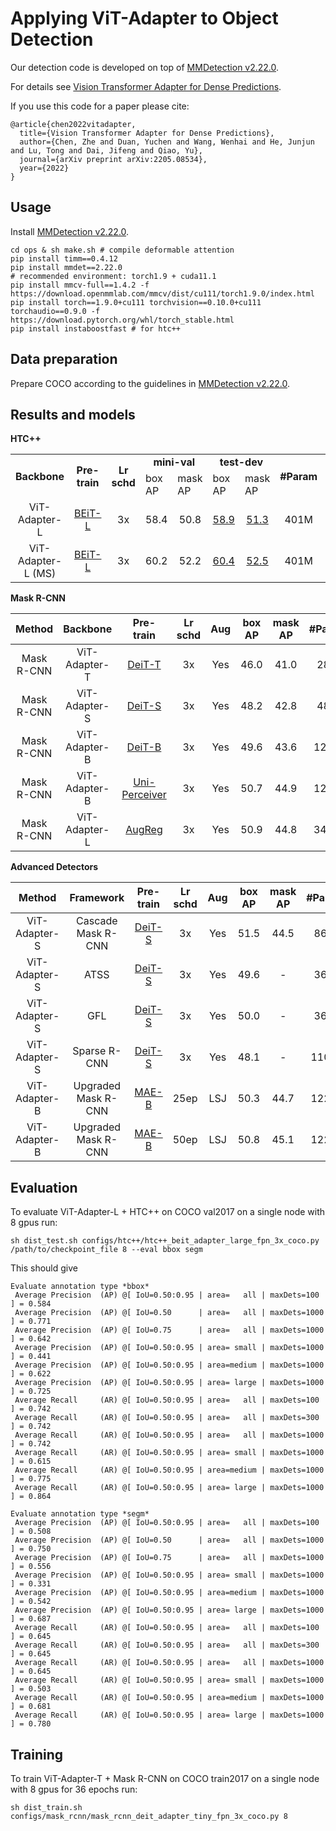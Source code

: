 # Applying ViT-Adapter to Object Detection

Our detection code is developed on top of [MMDetection v2.22.0](https://github.com/open-mmlab/mmdetection/tree/v2.22.0).

For details see [Vision Transformer Adapter for Dense Predictions](https://arxiv.org/abs/2205.08534).

If you use this code for a paper please cite:

```
@article{chen2022vitadapter,
  title={Vision Transformer Adapter for Dense Predictions},
  author={Chen, Zhe and Duan, Yuchen and Wang, Wenhai and He, Junjun and Lu, Tong and Dai, Jifeng and Qiao, Yu},
  journal={arXiv preprint arXiv:2205.08534},
  year={2022}
}
```

## Usage

Install [MMDetection v2.22.0](https://github.com/open-mmlab/mmdetection/tree/v2.22.0).

```
cd ops & sh make.sh # compile deformable attention
pip install timm==0.4.12
pip install mmdet==2.22.0
# recommended environment: torch1.9 + cuda11.1
pip install mmcv-full==1.4.2 -f https://download.openmmlab.com/mmcv/dist/cu111/torch1.9.0/index.html
pip install torch==1.9.0+cu111 torchvision==0.10.0+cu111 torchaudio==0.9.0 -f https://download.pytorch.org/whl/torch_stable.html
pip install instaboostfast # for htc++
```

## Data preparation

Prepare COCO according to the guidelines in [MMDetection v2.22.0](https://github.com/open-mmlab/mmdetection/blob/master/docs/en/1_exist_data_model.md).

## Results and models

**HTC++**

<table>
   <tr  align=center>
      <td rowspan="2" align=center><b>Backbone</b></td>
      <td rowspan="2" align=center><b>Pre-train</b></td>
      <td rowspan="2" align=center><b>Lr schd</b></td>
      <td colspan="2" align=center><b>mini-val</b></td>
      <td colspan="2" align=center><b>test-dev</b></td>
      <td rowspan="2" align=center><b>#Param</b></td>
      <td rowspan="2" align=center><b>Config</b></td>
      <td rowspan="2" align=center><b>Download</b></td>
   </tr>
   <tr>
      <td>box AP</td>
      <td>mask AP</td>
      <td>box AP</td>
      <td>mask AP</td>
   </tr>
   <tr align=center>
      <td>ViT-Adapter-L</td>
      <td><a href="https://conversationhub.blob.core.windows.net/beit-share-public/beit/beit_large_patch16_224_pt22k_ft22k.pth">BEiT-L</a></td>
      <td>3x</td>
      <td>58.4</td>
      <td>50.8</td>
      <td><a href="https://drive.google.com/file/d/1lXQxf5PJ0g0bQNkMMrhG63jal0NsmYjb/view?usp=sharing">58.9</a></td>
      <td><a href="https://drive.google.com/file/d/1nyuONJcHHXki0Cn8dCgbPZ9D_MURh47t/view?usp=sharing">51.3</a></td>
      <td>401M</td>
      <td><a href="./configs/htc++/htc++_beit_adapter_large_fpn_3x_coco.py">config</a> </td>
      <td><a href="https://github.com/czczup/ViT-Adapter/releases/download/0.3.0/htc++_beit_adapter_large_fpn_3x_coco.pth.tar">model</a></td>
   </tr>
   </tr>
   <tr align=center>
      <td>ViT-Adapter-L (MS)</td>
      <td><a href="https://conversationhub.blob.core.windows.net/beit-share-public/beit/beit_large_patch16_224_pt22k_ft22k.pth">BEiT-L</a></td>
      <td>3x</td>
      <td>60.2</td>
      <td>52.2</td>
      <td><a href="https://drive.google.com/file/d/15t2Oc3FiNeLr6RnKOJ-0IbI7b2LalxbX/view?usp=sharing">60.4</a></td>
      <td><a href="https://drive.google.com/file/d/1TIPOJC6ieZS_ZRNCbo_AW4UqYAkQIjyN/view?usp=sharing">52.5</a></td>
      <td>401M</td>
      <td>-</td>
      <td>-</td>
   </tr>
</table>


**Mask R-CNN**

| Method     | Backbone      | Pre-train                                                                                                                                                                      | Lr schd | Aug | box AP | mask AP | #Param | Config                                                                           | Download                                                                                                                        |
|:----------:|:-------------:|:------------------------------------------------------------------------------------------------------------------------------------------------------------------------------:|:-------:|:---:|:------:|:-------:|:------:|:--------------------------------------------------------------------------------:|:-------------------------------------------------------------------------------------------------------------------------------:|
| Mask R-CNN | ViT-Adapter-T | [DeiT-T](https://dl.fbaipublicfiles.com/deit/deit_tiny_patch16_224-a1311bcf.pth)                                                                                               | 3x      | Yes | 46.0   | 41.0    | 28M    | [config](./configs/mask_rcnn/mask_rcnn_deit_adapter_tiny_fpn_3x_coco.py)         | [model](https://github.com/czczup/ViT-Adapter/releases/download/v0.1.2/mask_rcnn_deit_adapter_tiny_fpn_3x_coco.pth.tar)         |
| Mask R-CNN | ViT-Adapter-S | [DeiT-S](https://dl.fbaipublicfiles.com/deit/deit_small_patch16_224-cd65a155.pth)                                                                                              | 3x      | Yes | 48.2   | 42.8    | 48M    | [config](./configs/mask_rcnn/mask_rcnn_deit_adapter_small_fpn_3x_coco.py)        | [model](https://github.com/czczup/ViT-Adapter/releases/download/v0.1.2/mask_rcnn_deit_adapter_small_fpn_3x_coco.pth.tar)        |
| Mask R-CNN | ViT-Adapter-B | [DeiT-B](https://dl.fbaipublicfiles.com/deit/deit_base_patch16_224-b5f2ef4d.pth)                                                                                               | 3x      | Yes | 49.6   | 43.6    | 120M   | [config](./configs/mask_rcnn/mask_rcnn_deit_adapter_base_fpn_3x_coco.py)         | [model](https://github.com/czczup/ViT-Adapter/releases/download/v0.1.6/mask_rcnn_deit_adapter_base_fpn_3x_coco.pth.tar)         |
| Mask R-CNN | ViT-Adapter-B | [Uni-Perceiver](https://github.com/czczup/ViT-Adapter/releases/download/v0.1.1/uniperceiver_pretrain.pth)                                                                      | 3x      | Yes | 50.7   | 44.9    | 120M   | [config](./configs/mask_rcnn/mask_rcnn_uniperceiver_adapter_base_fpn_3x_coco.py) | [model](https://github.com/czczup/ViT-Adapter/releases/download/v0.1.1/mask_rcnn_uniperceiver_adapter_base_fpn_3x_coco.pth.tar) |
| Mask R-CNN | ViT-Adapter-L | [AugReg](https://github.com/czczup/ViT-Adapter/releases/download/v0.1.6/L_16-i21k-300ep-lr_0.001-aug_medium1-wd_0.1-do_0.1-sd_0.1--imagenet2012-steps_20k-lr_0.01-res_384.pth) | 3x      | Yes | 50.9   | 44.8    | 348M   | [config](./configs/mask_rcnn/mask_rcnn_augreg_adapter_large_fpn_3x_coco.py)      | [model](https://github.com/czczup/ViT-Adapter/releases/download/v0.1.2/mask_rcnn_augreg_adapter_large_fpn_3x_coco.pth.tar)      |

**Advanced Detectors**

| Method        | Framework           | Pre-train                                                                         | Lr schd | Aug | box AP | mask AP | #Param | Config                                                                                 | Download                                                                                                                         |
|:-------------:|:-------------------:|:---------------------------------------------------------------------------------:|:-------:|:---:|:------:|:-------:|:------:|:--------------------------------------------------------------------------------------:|:--------------------------------------------------------------------------------------------------------------------------------:|
| ViT-Adapter-S | Cascade Mask R-CNN  | [DeiT-S](https://dl.fbaipublicfiles.com/deit/deit_small_patch16_224-cd65a155.pth) | 3x      | Yes | 51.5   | 44.5    | 86M    | [config](./configs/cascade_rcnn/cascade_mask_rcnn_deit_adapter_small_fpn_3x_coco.py)   | [model](https://github.com/czczup/ViT-Adapter/releases/download/v0.1.3/cascade_mask_rcnn_deit_adapter_small_fpn_3x_coco.pth.tar) |
| ViT-Adapter-S | ATSS                | [DeiT-S](https://dl.fbaipublicfiles.com/deit/deit_small_patch16_224-cd65a155.pth) | 3x      | Yes | 49.6   | -       | 36M    | [config](./configs/atss/atss_deit_adapter_small_fpn_3x_coco.py)                        | [model](https://github.com/czczup/ViT-Adapter/releases/download/v0.1.5/atss_deit_adapter_small_fpn_3x_coco.pth.tar)              |
| ViT-Adapter-S | GFL                 | [DeiT-S](https://dl.fbaipublicfiles.com/deit/deit_small_patch16_224-cd65a155.pth) | 3x      | Yes | 50.0   | -       | 36M    | [config](./configs/gfl/gfl_deit_adapter_small_fpn_3x_coco.py)                          | [model](https://github.com/czczup/ViT-Adapter/releases/download/v0.1.6/gfl_deit_adapter_small_fpn_3x_coco.pth.tar)               |
| ViT-Adapter-S | Sparse R-CNN        | [DeiT-S](https://dl.fbaipublicfiles.com/deit/deit_small_patch16_224-cd65a155.pth) | 3x      | Yes | 48.1   | -       | 110M   | [config](./configs/sparse_rcnn/sparse_rcnn_deit_adapter_small_fpn_3x_coco.py)          | [model](https://github.com/czczup/ViT-Adapter/releases/download/v0.1.6/sparse_rcnn_deit_adapter_small_fpn_3x_coco.pth.tar)       |
| ViT-Adapter-B | Upgraded Mask R-CNN | [MAE-B](https://dl.fbaipublicfiles.com/mae/pretrain/mae_pretrain_vit_base.pth)      | 25ep    | LSJ | 50.3   | 44.7    | 122M   | [config](./configs/upgraded_mask_rcnn/mask_rcnn_mae_adapter_base_lsj_fpn_25ep_coco.py) | [model](https://github.com/czczup/ViT-Adapter/releases/download/v0.1.4/mask_rcnn_mae_adapter_base_lsj_fpn_25ep_coco.pth.tar)     |
| ViT-Adapter-B | Upgraded Mask R-CNN | [MAE-B](https://dl.fbaipublicfiles.com/mae/pretrain/mae_pretrain_vit_base.pth)      | 50ep    | LSJ | 50.8   | 45.1    | 122M   | [config](./configs/upgraded_mask_rcnn/mask_rcnn_mae_adapter_base_lsj_fpn_50ep_coco.py) | [model](https://github.com/czczup/ViT-Adapter/releases/download/v0.1.4/mask_rcnn_mae_adapter_base_lsj_fpn_50ep_coco.pth.tar)     |

## Evaluation

To evaluate ViT-Adapter-L + HTC++ on COCO val2017 on a single node with 8 gpus run:

```shell
sh dist_test.sh configs/htc++/htc++_beit_adapter_large_fpn_3x_coco.py /path/to/checkpoint_file 8 --eval bbox segm
```

This should give

```
Evaluate annotation type *bbox*
 Average Precision  (AP) @[ IoU=0.50:0.95 | area=   all | maxDets=100 ] = 0.584
 Average Precision  (AP) @[ IoU=0.50      | area=   all | maxDets=1000 ] = 0.771
 Average Precision  (AP) @[ IoU=0.75      | area=   all | maxDets=1000 ] = 0.642
 Average Precision  (AP) @[ IoU=0.50:0.95 | area= small | maxDets=1000 ] = 0.441
 Average Precision  (AP) @[ IoU=0.50:0.95 | area=medium | maxDets=1000 ] = 0.622
 Average Precision  (AP) @[ IoU=0.50:0.95 | area= large | maxDets=1000 ] = 0.725
 Average Recall     (AR) @[ IoU=0.50:0.95 | area=   all | maxDets=100 ] = 0.742
 Average Recall     (AR) @[ IoU=0.50:0.95 | area=   all | maxDets=300 ] = 0.742
 Average Recall     (AR) @[ IoU=0.50:0.95 | area=   all | maxDets=1000 ] = 0.742
 Average Recall     (AR) @[ IoU=0.50:0.95 | area= small | maxDets=1000 ] = 0.615
 Average Recall     (AR) @[ IoU=0.50:0.95 | area=medium | maxDets=1000 ] = 0.775
 Average Recall     (AR) @[ IoU=0.50:0.95 | area= large | maxDets=1000 ] = 0.864

Evaluate annotation type *segm*
 Average Precision  (AP) @[ IoU=0.50:0.95 | area=   all | maxDets=100 ] = 0.508
 Average Precision  (AP) @[ IoU=0.50      | area=   all | maxDets=1000 ] = 0.750
 Average Precision  (AP) @[ IoU=0.75      | area=   all | maxDets=1000 ] = 0.556
 Average Precision  (AP) @[ IoU=0.50:0.95 | area= small | maxDets=1000 ] = 0.331
 Average Precision  (AP) @[ IoU=0.50:0.95 | area=medium | maxDets=1000 ] = 0.542
 Average Precision  (AP) @[ IoU=0.50:0.95 | area= large | maxDets=1000 ] = 0.687
 Average Recall     (AR) @[ IoU=0.50:0.95 | area=   all | maxDets=100 ] = 0.645
 Average Recall     (AR) @[ IoU=0.50:0.95 | area=   all | maxDets=300 ] = 0.645
 Average Recall     (AR) @[ IoU=0.50:0.95 | area=   all | maxDets=1000 ] = 0.645
 Average Recall     (AR) @[ IoU=0.50:0.95 | area= small | maxDets=1000 ] = 0.503
 Average Recall     (AR) @[ IoU=0.50:0.95 | area=medium | maxDets=1000 ] = 0.681
 Average Recall     (AR) @[ IoU=0.50:0.95 | area= large | maxDets=1000 ] = 0.780
```

## Training

To train ViT-Adapter-T + Mask R-CNN on COCO train2017 on a single node with 8 gpus for 36 epochs run:

```shell
sh dist_train.sh configs/mask_rcnn/mask_rcnn_deit_adapter_tiny_fpn_3x_coco.py 8
```
